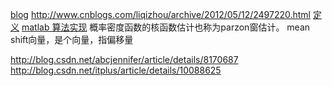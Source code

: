[blog](http://blog.csdn.net/google19890102/article/details/51030884)
http://www.cnblogs.com/liqizhou/archive/2012/05/12/2497220.html
[定义](http://blog.csdn.net/carson2005/article/details/7337432)
[matlab 算法实现](http://blog.csdn.net/hjimce/article/details/45718593)
概率密度函数的核函数估计也称为parzon窗估计。
mean shift向量，是个向量，指偏移量

http://blog.csdn.net/abcjennifer/article/details/8170687
http://blog.csdn.net/itplus/article/details/10088625
